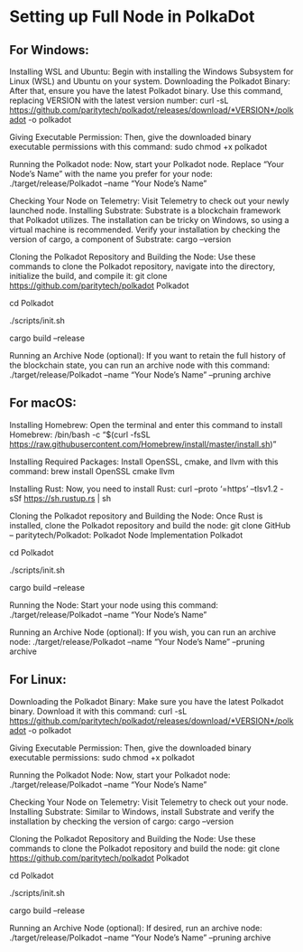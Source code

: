 # **Setting up Full Node in PolkaDot**


## For Windows:
Installing WSL and Ubuntu: Begin with installing the Windows Subsystem for Linux (WSL) and Ubuntu on your system.
Downloading the Polkadot Binary: After that, ensure you have the latest Polkadot binary. Use this command, replacing VERSION with the latest version number:
curl -sL https://github.com/paritytech/polkadot/releases/download/*VERSION*/polkadot -o polkadot

Giving Executable Permission: Then, give the downloaded binary executable permissions with this command:
sudo chmod +x polkadot

Running the Polkadot node: Now, start your Polkadot node. Replace “Your Node’s Name” with the name you prefer for your node:
./target/release/Polkadot –name “Your Node’s Name”

Checking Your Node on Telemetry: Visit Telemetry to check out your newly launched node.
Installing Substrate: Substrate is a blockchain framework that Polkadot utilizes. The installation can be tricky on Windows, so using a virtual machine is recommended. Verify your installation by checking the version of cargo, a component of Substrate:
cargo –version

Cloning the Polkadot Repository and Building the Node: Use these commands to clone the Polkadot repository, navigate into the directory, initialize the build, and compile it:
git clone https://github.com/paritytech/polkadot Polkadot

cd Polkadot

./scripts/init.sh

cargo build –release

Running an Archive Node (optional): If you want to retain the full history of the blockchain state, you can run an archive node with this command:
./target/release/Polkadot –name “Your Node’s Name” –pruning archive

## For macOS:
Installing Homebrew: Open the terminal and enter this command to install Homebrew:
/bin/bash -c “$(curl -fsSL https://raw.githubusercontent.com/Homebrew/install/master/install.sh)”

Installing Required Packages: Install OpenSSL, cmake, and llvm with this command:
brew install OpenSSL cmake llvm

Installing Rust: Now, you need to install Rust:
curl –proto ‘=https’ –tlsv1.2 -sSf https://sh.rustup.rs | sh

Cloning the Polkadot repository and Building the Node: Once Rust is installed, clone the Polkadot repository and build the node:
git clone GitHub – paritytech/Polkadot: Polkadot Node Implementation Polkadot

cd Polkadot

./scripts/init.sh

cargo build –release

Running the Node: Start your node using this command:
./target/release/Polkadot –name “Your Node’s Name”

Running an Archive Node (optional): If you wish, you can run an archive node:
./target/release/Polkadot –name “Your Node’s Name” –pruning archive

## For Linux:
Downloading the Polkadot Binary: Make sure you have the latest Polkadot binary. Download it with this command:
curl -sL https://github.com/paritytech/polkadot/releases/download/*VERSION*/polkadot -o polkadot

Giving Executable Permission: Then, give the downloaded binary executable permissions:
sudo chmod +x polkadot

Running the Polkadot Node: Now, start your Polkadot node:
./target/release/Polkadot –name “Your Node’s Name”

Checking Your Node on Telemetry: Visit Telemetry to check out your node.
Installing Substrate: Similar to Windows, install Substrate and verify the installation by checking the version of cargo:
cargo –version

Cloning the Polkadot Repository and Building the Node: Use these commands to clone the Polkadot repository and build the node:
git clone https://github.com/paritytech/polkadot Polkadot

cd Polkadot

./scripts/init.sh

cargo build –release

Running an Archive Node (optional): If desired, run an archive node:
./target/release/Polkadot –name “Your Node’s Name” –pruning archive
